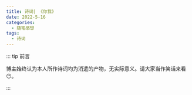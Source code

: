 ```yaml
---
title: 诗词| 《你我》
date: 2022-5-16
categories: 
  - 随笔感想
tags: 
  - 诗词
---
```


::: tip 前言

 博主始终认为本人所作诗词均为消遣的产物，无实际意义。请大家当作笑话来看😶。

:::


<poem t="《你我》" :p="['余晖撒上残叶，我正思念你', '像一片一片飘落的秋季', '落尽枯黄与不舍','', '飞鸟掠过乌云，我正期盼你', '像一朵一朵悬浮的雨滴', '渴望与彩虹相遇', '','繁星沉浮银河，我正等待你', '像一颗一颗闪烁的夜晚', '照耀黑暗的孤寂','', '秒针路过时分，我望着窗外', '像一页一页读不完的故事', '却没有你我参与']"/>

